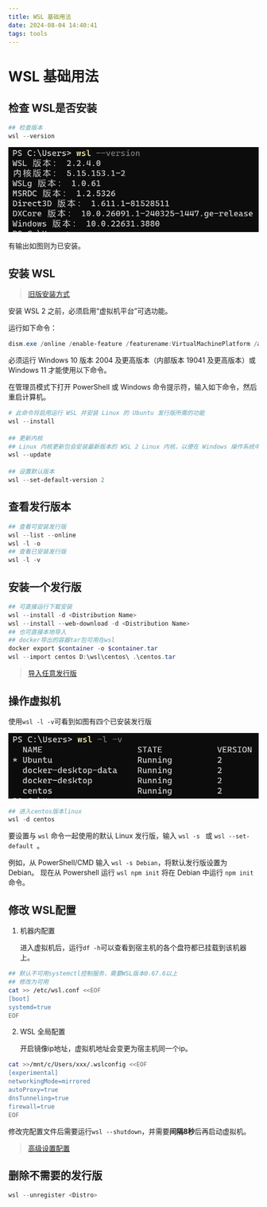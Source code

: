 ```yaml
---
title: WSL 基础用法
date: 2024-08-04 14:40:41
tags: tools
---
```


# WSL 基础用法

## 检查 WSL是否安装

```powershell
## 检查版本
wsl --version
```

![wsl-version](../images/wsl-base/wsl-version.png)

有输出如图则为已安装。

## 安装 WSL

> [旧版安装方式](https://learn.microsoft.com/zh-cn/windows/wsl/install-manual)

安装 WSL 2 之前，必须启用“虚拟机平台”可选功能。

运行如下命令：

```powershell
dism.exe /online /enable-feature /featurename:VirtualMachinePlatform /all /norestart
```

必须运行 Windows 10 版本 2004 及更高版本（内部版本 19041 及更高版本）或 Windows 11 才能使用以下命令。 

在管理员模式下打开 PowerShell 或 Windows 命令提示符，输入如下命令，然后重启计算机。

```powershell
# 此命令将启用运行 WSL 并安装 Linux 的 Ubuntu 发行版所需的功能
wsl --install

## 更新内核
## Linux 内核更新包会安装最新版本的 WSL 2 Linux 内核，以便在 Windows 操作系统中运行 WSL
wsl --update

## 设置默认版本
wsl --set-default-version 2
```

## 查看发行版本

```powershell
## 查看可安装发行版
wsl --list --online
wsl -l -o
## 查看已安装发行版
wsl -l -v
```

## 安装一个发行版

```powershell
## 可直接运行下载安装
wsl --install -d <Distribution Name>
wsl --install --web-download -d <Distribution Name>
## 也可直接本地导入
## docker导出的容器tar包可用在wsl
docker export $container -o $container.tar
wsl --import centos D:\wsl\centos\ .\centos.tar
```

> [导入任意发行版](https://learn.microsoft.com/zh-cn/windows/wsl/use-custom-distro)

## 操作虚拟机

使用`wsl -l -v`可看到如图有四个已安装发行版

![installed](../images/wsl-base/installed.png)

```powershell
## 进入centos版本linux
wsl -d centos
```

要设置与 `wsl` 命令一起使用的默认 Linux 发行版，输入 `wsl -s ` 或 `wsl --set-default `。

例如，从 PowerShell/CMD 输入 `wsl -s Debian`，将默认发行版设置为 Debian。 现在从 Powershell 运行 `wsl npm init` 将在 Debian 中运行 `npm init` 命令。

## 修改 WSL配置

1. 机器内配置

   进入虚拟机后，运行`df -h`可以查看到宿主机的各个盘符都已挂载到该机器上。

```bash
## 默认不可用systemctl控制服务，需要WSL版本0.67.6以上
## 修改为可用
cat >> /etc/wsl.conf <<EOF
[boot]
systemd=true
EOF
```

2. WSL 全局配置

   开启镜像ip地址，虚拟机地址会变更为宿主机同一个ip。

```bash
cat >>/mnt/c/Users/xxx/.wslconfig <<EOF
[experimental]
networkingMode=mirrored
autoProxy=true
dnsTunneling=true
firewall=true
EOF
```

修改完配置文件后需要运行`wsl --shutdown`，并需要**间隔8秒**后再启动虚拟机。

> [高级设置配置](https://learn.microsoft.com/zh-cn/windows/wsl/wsl-config)

## 删除不需要的发行版

```powershell
wsl --unregister <Distro>
```

